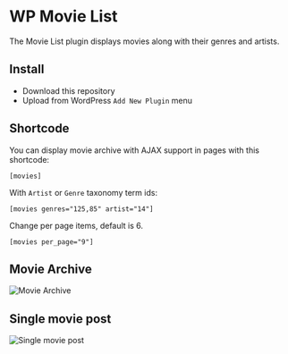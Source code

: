 # WP Movie List

The Movie List plugin displays movies along with their genres and artists.

## Install

- Download this repository
- Upload from WordPress `Add New Plugin` menu

## Shortcode

You can display movie archive with AJAX support in pages with this shortcode:

```[movies]```

With `Artist` or `Genre` taxonomy term ids:

```[movies genres="125,85" artist="14"]```

Change per page items, default is 6.

```[movies per_page="9"]```

## Movie Archive

![Movie Archive](https://github.com/user-attachments/assets/076e481d-ff1e-4c62-a8fd-a8e05b5a7aaa)

## Single movie post

![Single movie post](https://github.com/user-attachments/assets/1e980c6f-86bf-4f56-86f4-da1b390595e7)

